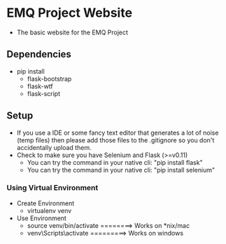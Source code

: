 # EMQ Project Website
* The basic website for the EMQ Project
## Dependencies
* pip install
    * flask-bootstrap
    * flask-wtf
    * flask-script
## Setup
* If you use a IDE or some fancy text editor that generates a lot of noise (temp files) then please add those files to the .gitignore so you don't accidentally upload them.
* Check to make sure you have Selenium and Flask (>=v0.11)
    * You can try the command in your native cli: "pip install flask"
    * You can try the command in your native cli: "pip install selenium"
### Using Virtual Environment
* Create Environment
    * virtualenv venv
* Use Environment
    * source venv/bin/activate ========> Works on *nix/mac
    * venv\Scripts\activate =========> Works on windows
